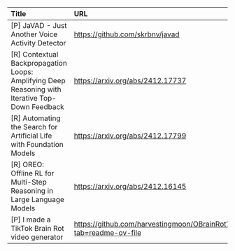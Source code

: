 | Title                                                                                            | URL                                                            |   Score | Date                |
|:-------------------------------------------------------------------------------------------------|:---------------------------------------------------------------|--------:|:--------------------|
| [P] JaVAD - Just Another Voice Activity Detector                                                 | https://github.com/skrbnv/javad                                |      58 | 2024-12-25 11:33:57 |
| [R] Contextual Backpropagation Loops: Amplifying Deep Reasoning with Iterative Top-Down Feedback | https://arxiv.org/abs/2412.17737                               |      56 | 2024-12-24 02:50:57 |
| [R] Automating the Search for Artificial Life with Foundation Models                             | https://arxiv.org/abs/2412.17799                               |      33 | 2024-12-24 03:23:47 |
| [R] OREO: Offline RL for Multi-Step Reasoning in Large Language Models                           | https://arxiv.org/abs/2412.16145                               |      30 | 2024-12-24 16:07:32 |
| [P] I made a TikTok Brain Rot video generator                                                    | https://github.com/harvestingmoon/OBrainRot?tab=readme-ov-file |      29 | 2024-12-24 15:57:29 |